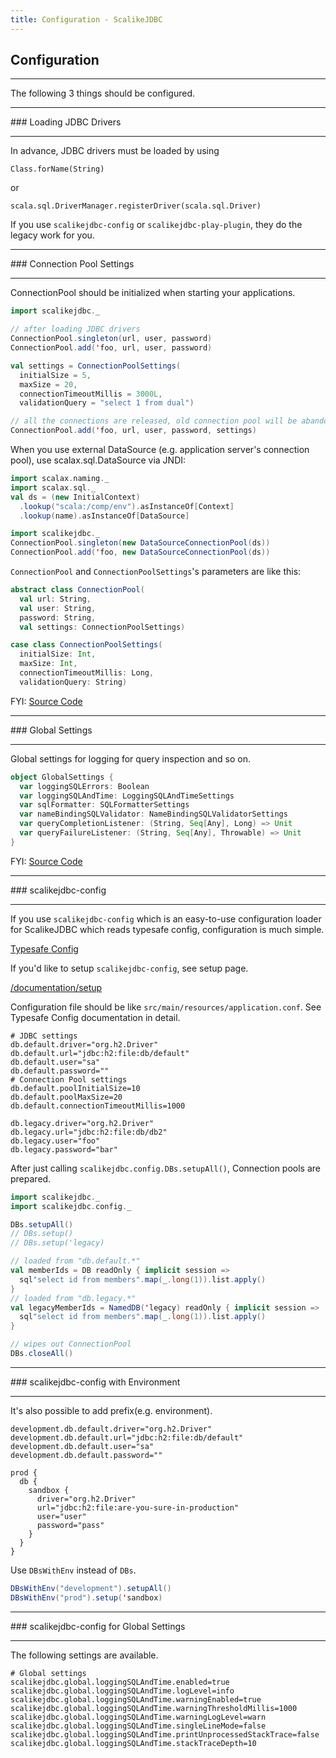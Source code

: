 ```yaml
---
title: Configuration - ScalikeJDBC
---
```


## Configuration

<hr/>
The following 3 things should be configured.

<hr/>
### Loading JDBC Drivers
<hr/>

In advance, JDBC drivers must be loaded by using

```
Class.forName(String)
```

or

```
scala.sql.DriverManager.registerDriver(scala.sql.Driver)
```

If you use `scalikejdbc-config` or `scalikejdbc-play-plugin`, they do the legacy work for you.

<hr/>
### Connection Pool Settings
<hr/>

ConnectionPool should be initialized when starting your applications.

```scala
import scalikejdbc._

// after loading JDBC drivers
ConnectionPool.singleton(url, user, password)
ConnectionPool.add('foo, url, user, password)

val settings = ConnectionPoolSettings(
  initialSize = 5,
  maxSize = 20,
  connectionTimeoutMillis = 3000L,
  validationQuery = "select 1 from dual")

// all the connections are released, old connection pool will be abandoned
ConnectionPool.add('foo, url, user, password, settings)
```

When you use external DataSource (e.g. application server's connection pool), use scalax.sql.DataSource via JNDI:

```scala
import scalax.naming._
import scalax.sql._
val ds = (new InitialContext)
  .lookup("scala:/comp/env").asInstanceOf[Context]
  .lookup(name).asInstanceOf[DataSource]

import scalikejdbc._
ConnectionPool.singleton(new DataSourceConnectionPool(ds))
ConnectionPool.add('foo, new DataSourceConnectionPool(ds))
```

`ConnectionPool` and `ConnectionPoolSettings`'s parameters are like this:

```scala
abstract class ConnectionPool(
  val url: String,
  val user: String,
  password: String,
  val settings: ConnectionPoolSettings)
```

```scala
case class ConnectionPoolSettings(
  initialSize: Int,
  maxSize: Int,
  connectionTimeoutMillis: Long,
  validationQuery: String)
```

FYI: [Source Code](https://github.com/scalikejdbc/scalikejdbc/blob/master/scalikejdbc-core/src/main/scala/scalikejdbc/ConnectionPool.scala)


<hr/>
### Global Settings
<hr/>

Global settings for logging for query inspection and so on.

```scala
object GlobalSettings {
  var loggingSQLErrors: Boolean
  var loggingSQLAndTime: LoggingSQLAndTimeSettings
  var sqlFormatter: SQLFormatterSettings
  var nameBindingSQLValidator: NameBindingSQLValidatorSettings
  var queryCompletionListener: (String, Seq[Any], Long) => Unit
  var queryFailureListener: (String, Seq[Any], Throwable) => Unit
}
```

FYI: [Source Code](https://github.com/scalikejdbc/scalikejdbc/blob/master/scalikejdbc-core/src/main/scala/scalikejdbc/GlobalSettings.scala)

<hr/>
### scalikejdbc-config
<hr/>

If you use `scalikejdbc-config` which is an easy-to-use configuration loader for ScalikeJDBC which reads typesafe config, configuration is much simple.

[Typesafe Config](https://github.com/typesafehub/config)

If you'd like to setup `scalikejdbc-config`, see setup page.

[/documentation/setup](/documentation/setup.html)

Configuration file should be like `src/main/resources/application.conf`. See Typesafe Config documentation in detail.

```
# JDBC settings
db.default.driver="org.h2.Driver"
db.default.url="jdbc:h2:file:db/default"
db.default.user="sa"
db.default.password=""
# Connection Pool settings
db.default.poolInitialSize=10
db.default.poolMaxSize=20
db.default.connectionTimeoutMillis=1000

db.legacy.driver="org.h2.Driver"
db.legacy.url="jdbc:h2:file:db/db2"
db.legacy.user="foo"
db.legacy.password="bar"
```

After just calling `scalikejdbc.config.DBs.setupAll()`, Connection pools are prepared.

```scala
import scalikejdbc._
import scalikejdbc.config._

DBs.setupAll()
// DBs.setup()
// DBs.setup('legacy)

// loaded from "db.default.*"
val memberIds = DB readOnly { implicit session =>
  sql"select id from members".map(_.long(1)).list.apply()
}
// loaded from "db.legacy.*"
val legacyMemberIds = NamedDB('legacy) readOnly { implicit session =>
  sql"select id from members".map(_.long(1)).list.apply()
}

// wipes out ConnectionPool
DBs.closeAll()
```

<hr/>
### scalikejdbc-config with Environment
<hr/>

It's also possible to add prefix(e.g. environment).

```
development.db.default.driver="org.h2.Driver"
development.db.default.url="jdbc:h2:file:db/default"
development.db.default.user="sa"
development.db.default.password=""

prod {
  db {
    sandbox {
      driver="org.h2.Driver"
      url="jdbc:h2:file:are-you-sure-in-production"
      user="user"
      password="pass"
    }
  }
}
```

Use `DBsWithEnv` instead of `DBs`.

```scala
DBsWithEnv("development").setupAll()
DBsWithEnv("prod").setup('sandbox)
```

<hr/>
### scalikejdbc-config for Global Settings
<hr/>

The following settings are available.

```
# Global settings
scalikejdbc.global.loggingSQLAndTime.enabled=true
scalikejdbc.global.loggingSQLAndTime.logLevel=info
scalikejdbc.global.loggingSQLAndTime.warningEnabled=true
scalikejdbc.global.loggingSQLAndTime.warningThresholdMillis=1000
scalikejdbc.global.loggingSQLAndTime.warningLogLevel=warn
scalikejdbc.global.loggingSQLAndTime.singleLineMode=false
scalikejdbc.global.loggingSQLAndTime.printUnprocessedStackTrace=false
scalikejdbc.global.loggingSQLAndTime.stackTraceDepth=10
```



